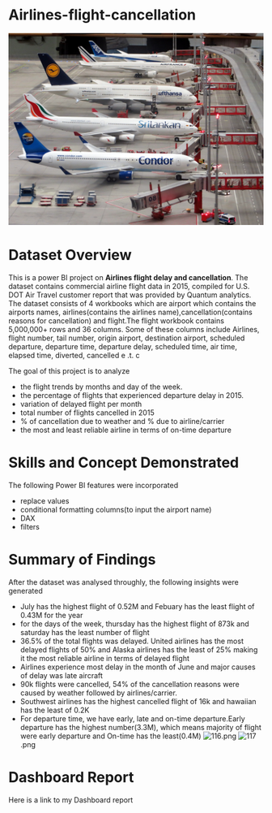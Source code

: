 # Airlines-flight-cancellation

![](Airport.jpg)

# Dataset Overview
This is a power BI project on **Airlines flight delay and cancellation**. The dataset contains commercial airline flight data in 2015, compiled for U.S. DOT Air Travel customer report that was provided by Quantum analytics.
The dataset consists of 4 workbooks which are airport which contains the airports names, airlines(contains the airlines name),cancellation(contains reasons for cancellation) and flight.The flight workbook contains 5,000,000+ rows and 36 columns. Some of these columns include Airlines, flight number, tail number, origin airport, destination airport, scheduled departure, departure time, departure delay, scheduled time, air time, elapsed time, diverted, cancelled e .t. c

The goal of this project is to analyze 
- the flight trends by months and day of the week. 
- the percentage of flights that experienced departure delay in 2015.
- variation of delayed flight per month
- total number of flights cancelled in 2015
- % of cancellation due to weather and % due to airline/carrier
- the most and least reliable airline in terms of on-time departure

# Skills and Concept Demonstrated 
The following Power BI features were incorporated
- replace values
- conditional formatting columns(to input the airport name)
- DAX
- filters

# Summary of Findings

After the dataset was analysed throughly, the following insights were generated
 - July has the highest flight of 0.52M and Febuary has the least flight of 0.43M for the year
 - for the days of the week, thursday has the highest flight of 873k and saturday has the least number of flight
 - 36.5% of the total flights was delayed. United airlines has the most delayed flights of 50% and Alaska airlines has the least of 25% making it the most      reliable airline in terms of delayed flight
 - Airlines experience most delay in the month of June and major causes of delay was late aircraft
 - 90k flights were cancelled, 54% of the cancellation reasons were caused by weather followed by airlines/carrier. 
 - Southwest airlines has the highest cancelled flight of 16k and hawaiian has the least of 0.2K 
 - For departure time, we have early, late and on-time departure.Early departure has the highest number(3.3M), which means majority of flight were early departure and On-time has the least(0.4M)
 ![](Screenshort (116)).png ![](screenshot (117)).png
 # Dashboard Report 
 Here is a link to my Dashboard report

